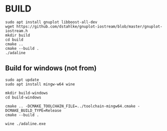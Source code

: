 # BUILD

```shell
sudo apt install gnuplot libboost-all-dev
wget https://github.com/dstahlke/gnuplot-iostream/blob/master/gnuplot-iostream.h
mkdir build
cd build
cmake ..
cmake --build .
./adaline
```

## Build for windows (not from)

```shell
sudo apt update
sudo apt install mingw-w64 wine

mkdir build-windows
cd build-windows

cmake .. -DCMAKE_TOOLCHAIN_FILE=../toolchain-mingw64.cmake -DCMAKE_BUILD_TYPE=Release
cmake --build .

wine ./adaline.exe
```
